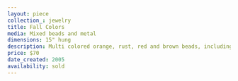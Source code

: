 ```yaml
---
layout: piece
collection_: jewelry
title: Fall Colors
media: Mixed beads and metal
dimensions: 15" hung
description: Multi colored orange, rust, red and brown beads, including glass beads and silver findings, with wire wrapped bead in sterling silver, plus wrapped beaded and silver disk clasp.
price: $70
date_created: 2005
availability: sold
---
```

